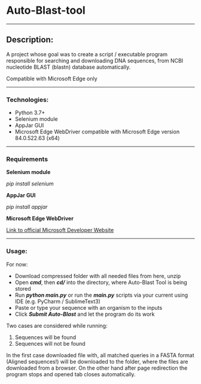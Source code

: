 # Auto-Blast-tool

---

## Description:

A project whose goal was to create a script / executable program responsible for searching and downloading DNA sequences, from NCBI nucleotide BLAST (blastn) database automatically.

Compatible with Microsoft Edge only

---
### Technologies:
- Python 3.7+
- Selenium module
- AppJar GUI
- Microsoft Edge WebDriver compatible with Microsoft Edge version 84.0.522.63 (x64)

---
### Requirements
__Selenium module__

_pip install selenium_

__AppJar GUI__

_pip install appjar_

__Microsoft Edge WebDriver__

[Link to official Microsoft Developer Website](https://developer.microsoft.com/en-us/microsoft-edge/tools/webdriver/)

---
### Usage:
For now:
- Download compressed folder with all needed files from here, unzip
- Open ___cmd___, then ___cd/___ into the directory, where Auto-Blast Tool is being stored
- Run ___python main.py___ or run the ___main.py___ scripts via your current using IDE (e.g. PyCharm / SublimeText3)
- Paste or type your sequence with an organism to the inputs
- Click ___Submit Auto-Blast___ and let the program do its work

Two cases are considered while running: 
1) Sequences will be found
2) Sequences will not be found

In the first case downloaded file with, all matched queries in a FASTA format (Aligned sequences!) will be downloaded to the folder, where the files are downloaded from a browser.
On the other hand after page redirection the program stops and opened tab closes automatically.

